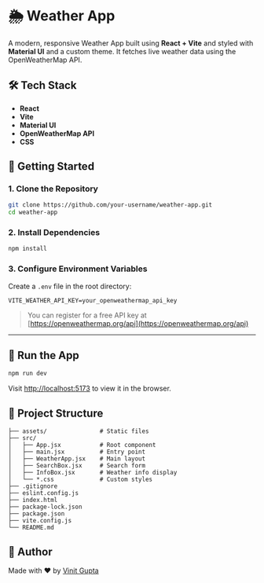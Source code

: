# 🌦️ Weather App

A modern, responsive Weather App built using **React + Vite** and styled with **Material UI** and a custom theme. It fetches live weather data using the OpenWeatherMap API.

## 🛠️ Tech Stack

-   **React**
-   **Vite**
-   **Material UI**
-   **OpenWeatherMap API**
-   **CSS**

## 🚀 Getting Started

### 1. Clone the Repository

```bash
git clone https://github.com/your-username/weather-app.git
cd weather-app
```

### 2. Install Dependencies

```bash
npm install
```

### 3. Configure Environment Variables

Create a `.env` file in the root directory:

```env
VITE_WEATHER_API_KEY=your_openweathermap_api_key
```

> You can register for a free API key at [https://openweathermap.org/api](https://openweathermap.org/api)

---

## 🔧 Run the App

```bash
npm run dev
```

Visit [http://localhost:5173](http://localhost:5173) to view it in the browser.

## 📁 Project Structure

```
├── assets/               # Static files
├── src/
│   ├── App.jsx           # Root component
│   ├── main.jsx          # Entry point
│   ├── WeatherApp.jsx    # Main layout
│   ├── SearchBox.jsx     # Search form
│   ├── InfoBox.jsx       # Weather info display
│   └── *.css             # Custom styles
├── .gitignore
├── eslint.config.js
├── index.html
├── package-lock.json
├── package.json
├── vite.config.js
└── README.md
```

## 🙌 Author

Made with ❤️ by [Vinit Gupta](https://www.linkedin.com/in/vinitgupta973/)
